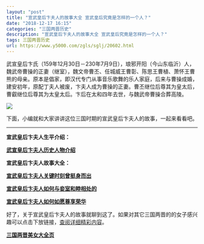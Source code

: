 ```yaml
---
layout: "post"
title: "宣武皇后卞夫人的故事大全 宣武皇后究竟是怎样的一个人？"
date: "2018-12-17 16:15"
categories: "三国两晋历史"
description: "宣武皇后卞夫人的故事大全 宣武皇后究竟是怎样的一个人？"
tags: 三国两晋历史
url: https://www.y5000.com/zgls/sglj/20602.html
---
```






武宣皇后卞氏（159年12月30日－230年7月9日），琅邪开阳（今山东临沂）人，魏武帝曹操的正妻（继室），魏文帝曹丕、任城威王曹彰、陈思王曹植、萧怀王曹熊的母亲。原本是倡家，即汉代专门从事音乐歌舞的乐人家庭，后来与曹操成婚，建安初年，原配丁夫人被废，卞夫人成为曹操的正妻。曹丕继位后尊其为皇太后，曹叡继位后尊其为太皇太后。卞后在太和四年去世，与魏武帝曹操合葬高陵。

![](https://img.y5000.com/uploads/allimg/170502/6-1F502132252347.jpg)

下面，小编就和大家讲讲这位三国时期的宣武皇后卞夫人的故事，一起来看看吧。

* * *

**宣武皇后卞夫人生平介绍：**

**[武宣皇后卞夫人历史人物介绍](https://www.y5000.com/zgls/sglj/19950.html)**

**宣武皇后卞夫人故事大全：**

**[宣武皇后卞夫人关键时刻曾挺身而出](https://www.y5000.com/zgls/sglj/19952.html)**

**[宣武皇后卞夫人如何与妾室和睦相处的](https://www.y5000.com/zgls/sglj/19953.html)**

**[宣武皇后卞夫人如何如愿尊享荣华](https://www.y5000.com/zgls/sglj/19954.html)**

好了，关于宣武皇后卞夫人的故事就聊到这了。如果对其它三国两晋的的女子感兴趣可以点击下放链接，[查阅详细精彩内容](https://www.y5000.com/zgls/sglj/19752.html)。

**[三国两晋美女大全页](https://www.y5000.com/zgls/sglj/19752.html)**
